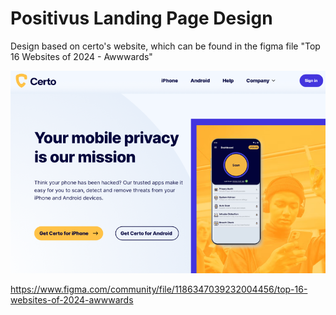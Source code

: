 # Positivus Landing Page Design

Design based on certo's website, which can be found in the figma file "Top 16 Websites of 2024 - Awwwards"



![Template](https://github.com/BrandonGrimaldoM/Svelte-Certo/blob/master/static/Certo.png)

https://www.figma.com/community/file/1186347039232004456/top-16-websites-of-2024-awwwards

